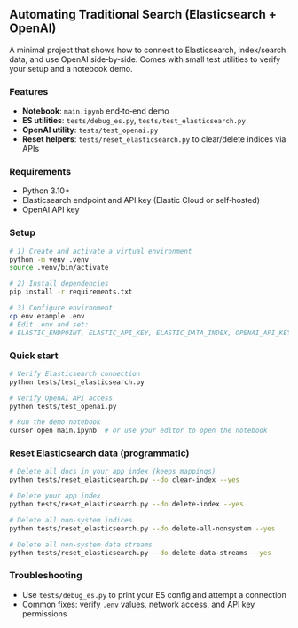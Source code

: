 ## Automating Traditional Search (Elasticsearch + OpenAI)

A minimal project that shows how to connect to Elasticsearch, index/search data, and use OpenAI side‑by‑side. Comes with small test utilities to verify your setup and a notebook demo.

### Features
- **Notebook**: `main.ipynb` end‑to‑end demo
- **ES utilities**: `tests/debug_es.py`, `tests/test_elasticsearch.py`
- **OpenAI utility**: `tests/test_openai.py`
- **Reset helpers**: `tests/reset_elasticsearch.py` to clear/delete indices via APIs

### Requirements
- Python 3.10+
- Elasticsearch endpoint and API key (Elastic Cloud or self‑hosted)
- OpenAI API key

### Setup
```bash
# 1) Create and activate a virtual environment
python -m venv .venv
source .venv/bin/activate

# 2) Install dependencies
pip install -r requirements.txt

# 3) Configure environment
cp env.example .env
# Edit .env and set:
# ELASTIC_ENDPOINT, ELASTIC_API_KEY, ELASTIC_DATA_INDEX, OPENAI_API_KEY
```

### Quick start
```bash
# Verify Elasticsearch connection
python tests/test_elasticsearch.py

# Verify OpenAI API access
python tests/test_openai.py

# Run the demo notebook
cursor open main.ipynb  # or use your editor to open the notebook
```

### Reset Elasticsearch data (programmatic)
```bash
# Delete all docs in your app index (keeps mappings)
python tests/reset_elasticsearch.py --do clear-index --yes

# Delete your app index
python tests/reset_elasticsearch.py --do delete-index --yes

# Delete all non-system indices
python tests/reset_elasticsearch.py --do delete-all-nonsystem --yes

# Delete all non-system data streams
python tests/reset_elasticsearch.py --do delete-data-streams --yes
```

### Troubleshooting
- Use `tests/debug_es.py` to print your ES config and attempt a connection
- Common fixes: verify `.env` values, network access, and API key permissions

